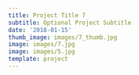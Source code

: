 ```yaml
---
title: Project Title 7
subtitle: Optional Project Subtitle
date: '2018-01-15'
thumb_image: images/7_thumb.jpg
image: images/7.jpg
image: images/5.jpg
template: project
---
```

